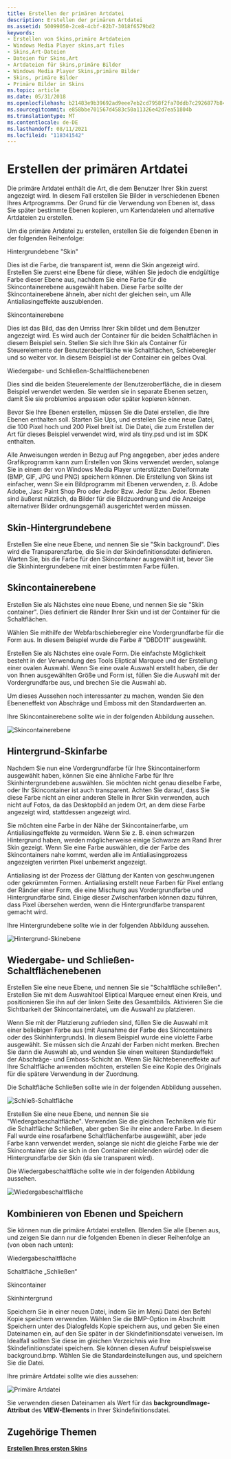 ```yaml
---
title: Erstellen der primären Artdatei
description: Erstellen der primären Artdatei
ms.assetid: 50099050-2ce8-4cbf-82b7-3018f6579bd2
keywords:
- Erstellen von Skins,primäre Artdateien
- Windows Media Player skins,art files
- Skins,Art-Dateien
- Dateien für Skins,Art
- Artdateien für Skins,primäre Bilder
- Windows Media Player Skins,primäre Bilder
- Skins, primäre Bilder
- Primäre Bilder in Skins
ms.topic: article
ms.date: 05/31/2018
ms.openlocfilehash: b21483e9b39692ad9eee7eb2cd7958f2fa70ddb7c2926877b84f3f537156bd55
ms.sourcegitcommit: e858bbe701567d4583c50a11326e42d7ea51804b
ms.translationtype: MT
ms.contentlocale: de-DE
ms.lasthandoff: 08/11/2021
ms.locfileid: "118341542"
---
```

# <a name="creating-the-primary-art-file"></a>Erstellen der primären Artdatei

Die primäre Artdatei enthält die Art, die dem Benutzer Ihrer Skin zuerst angezeigt wird. In diesem Fall erstellen Sie Bilder in verschiedenen Ebenen Ihres Artprogramms. Der Grund für die Verwendung von Ebenen ist, dass Sie später bestimmte Ebenen kopieren, um Kartendateien und alternative Artdateien zu erstellen.

Um die primäre Artdatei zu erstellen, erstellen Sie die folgenden Ebenen in der folgenden Reihenfolge:

Hintergrundebene "Skin"

Dies ist die Farbe, die transparent ist, wenn die Skin angezeigt wird. Erstellen Sie zuerst eine Ebene für diese, wählen Sie jedoch die endgültige Farbe dieser Ebene aus, nachdem Sie eine Farbe für die Skincontainerebene ausgewählt haben. Diese Farbe sollte der Skincontainerebene ähneln, aber nicht der gleichen sein, um Alle Antialiasingeffekte auszublenden.

Skincontainerebene

Dies ist das Bild, das den Umriss Ihrer Skin bildet und dem Benutzer angezeigt wird. Es wird auch der Container für die beiden Schaltflächen in diesem Beispiel sein. Stellen Sie sich Ihre Skin als Container für Steuerelemente der Benutzeroberfläche wie Schaltflächen, Schieberegler und so weiter vor. In diesem Beispiel ist der Container ein gelbes Oval.

Wiedergabe- und Schließen-Schaltflächenebenen

Dies sind die beiden Steuerelemente der Benutzeroberfläche, die in diesem Beispiel verwendet werden. Sie werden sie in separate Ebenen setzen, damit Sie sie problemlos anpassen oder später kopieren können.

Bevor Sie Ihre Ebenen erstellen, müssen Sie die Datei erstellen, die Ihre Ebenen enthalten soll. Starten Sie Ups, und erstellen Sie eine neue Datei, die 100 Pixel hoch und 200 Pixel breit ist. Die Datei, die zum Erstellen der Art für dieses Beispiel verwendet wird, wird als tiny.psd und ist im SDK enthalten.

Alle Anweisungen werden in Bezug auf Png angegeben, aber jedes andere Grafikprogramm kann zum Erstellen von Skins verwendet werden, solange Sie in einem der von Windows Media Player unterstützten Dateiformate (BMP, GIF, JPG und PNG) speichern können. Die Erstellung von Skins ist einfacher, wenn Sie ein Bildprogramm mit Ebenen verwenden, z. B. Adobe Adobe, Jasc Paint Shop Pro oder Jedor Bzw. Jedor Bzw. Jedor. Ebenen sind äußerst nützlich, da Bilder für die Bildzuordnung und die Anzeige alternativer Bilder ordnungsgemäß ausgerichtet werden müssen.

## <a name="skin-background-layer"></a>Skin-Hintergrundebene

Erstellen Sie eine neue Ebene, und nennen Sie sie "Skin background". Dies wird die Transparenzfarbe, die Sie in der Skindefinitionsdatei definieren. Warten Sie, bis die Farbe für den Skincontainer ausgewählt ist, bevor Sie die Skinhintergrundebene mit einer bestimmten Farbe füllen.

## <a name="skin-container-layer"></a>Skincontainerebene

Erstellen Sie als Nächstes eine neue Ebene, und nennen Sie sie "Skin container". Dies definiert die Ränder Ihrer Skin und ist der Container für die Schaltflächen.

Wählen Sie mithilfe der Webfarbschieberegler eine Vordergrundfarbe für die Form aus. In diesem Beispiel wurde die Farbe \# "DBDD11" ausgewählt.

Erstellen Sie als Nächstes eine ovale Form. Die einfachste Möglichkeit besteht in der Verwendung des Tools Eliptical Marquee und der Erstellung einer ovalen Auswahl. Wenn Sie eine ovale Auswahl erstellt haben, die der von Ihnen ausgewählten Größe und Form ist, füllen Sie die Auswahl mit der Vordergrundfarbe aus, und brechen Sie die Auswahl ab.

Um dieses Aussehen noch interessanter zu machen, wenden Sie den Ebeneneffekt von Abschräge und Emboss mit den Standardwerten an.

Ihre Skincontainerebene sollte wie in der folgenden Abbildung aussehen.

![Skincontainerebene](images/g01cont.png)

## <a name="background-skin-color"></a>Hintergrund-Skinfarbe

Nachdem Sie nun eine Vordergrundfarbe für Ihre Skincontainerform ausgewählt haben, können Sie eine ähnliche Farbe für Ihre Skinhintergrundebene auswählen. Sie möchten nicht genau dieselbe Farbe, oder Ihr Skincontainer ist auch transparent. Achten Sie darauf, dass Sie diese Farbe nicht an einer anderen Stelle in Ihrer Skin verwenden, auch nicht auf Fotos, da das Desktopbild an jedem Ort, an dem diese Farbe angezeigt wird, stattdessen angezeigt wird.

Sie möchten eine Farbe in der Nähe der Skincontainerfarbe, um Antialiasingeffekte zu vermeiden. Wenn Sie z. B. einen schwarzen Hintergrund haben, werden möglicherweise einige Schwarze am Rand Ihrer Skin gezeigt. Wenn Sie eine Farbe auswählen, die der Farbe des Skincontainers nahe kommt, werden alle im Antialiasingprozess angezeigten verirrten Pixel unbemerkt angezeigt.

Antialiasing ist der Prozess der Glättung der Kanten von geschwungenen oder gekrümmten Formen. Antialiasing erstellt neue Farben für Pixel entlang der Ränder einer Form, die eine Mischung aus Vordergrundfarbe und Hintergrundfarbe sind. Einige dieser Zwischenfarben können dazu führen, dass Pixel übersehen werden, wenn die Hintergrundfarbe transparent gemacht wird.

Ihre Hintergrundebene sollte wie in der folgenden Abbildung aussehen.

![Hintergrund-Skinebene](images/g01backg.png)

## <a name="play-and-close-button-layers"></a>Wiedergabe- und Schließen-Schaltflächenebenen

Erstellen Sie eine neue Ebene, und nennen Sie sie "Schaltfläche schließen". Erstellen Sie mit dem Auswahltool Eliptical Marquee erneut einen Kreis, und positionieren Sie ihn auf der linken Seite des Gesamtbilds. Aktivieren Sie die Sichtbarkeit der Skincontainerdatei, um die Auswahl zu platzieren.

Wenn Sie mit der Platzierung zufrieden sind, füllen Sie die Auswahl mit einer beliebigen Farbe aus (mit Ausnahme der Farbe des Skincontainers oder des Skinhintergrunds). In diesem Beispiel wurde eine violette Farbe ausgewählt. Sie müssen sich die Anzahl der Farben nicht merken. Brechen Sie dann die Auswahl ab, und wenden Sie einen weiteren Standardeffekt der Abschräge- und Emboss-Schicht an. Wenn Sie Nichtebeneneffekte auf Ihre Schaltfläche anwenden möchten, erstellen Sie eine Kopie des Originals für die spätere Verwendung in der Zuordnung.

Die Schaltfläche Schließen sollte wie in der folgenden Abbildung aussehen.

![Schließ-Schaltfläche](images/g01qbut.png)

Erstellen Sie eine neue Ebene, und nennen Sie sie "Wiedergabeschaltfläche". Verwenden Sie die gleichen Techniken wie für die Schaltfläche Schließen, aber geben Sie ihr eine andere Farbe. In diesem Fall wurde eine rosafarbene Schaltflächenfarbe ausgewählt, aber jede Farbe kann verwendet werden, solange sie nicht die gleiche Farbe wie der Skincontainer (da sie sich in den Container einblenden würde) oder die Hintergrundfarbe der Skin (da sie transparent wird).

Die Wiedergabeschaltfläche sollte wie in der folgenden Abbildung aussehen.

![Wiedergabeschaltfläche](images/g01pbut.png)

## <a name="combine-layers-and-save"></a>Kombinieren von Ebenen und Speichern

Sie können nun die primäre Artdatei erstellen. Blenden Sie alle Ebenen aus, und zeigen Sie dann nur die folgenden Ebenen in dieser Reihenfolge an (von oben nach unten):

Wiedergabeschaltfläche

Schaltfläche „Schließen“

Skincontainer

Skinhintergrund

Speichern Sie in einer neuen Datei, indem Sie im Menü Datei den Befehl Kopie speichern verwenden. Wählen Sie die BMP-Option im Abschnitt Speichern unter des Dialogfelds Kopie speichern aus, und geben Sie einen Dateinamen ein, auf den Sie später in der Skindefinitionsdatei verweisen. Im Idealfall sollten Sie diese im gleichen Verzeichnis wie Ihre Skindefinitionsdatei speichern. Sie können diesen Aufruf beispielsweise background.bmp. Wählen Sie die Standardeinstellungen aus, und speichern Sie die Datei.

Ihre primäre Artdatei sollte wie dies aussehen:

![Primäre Artdatei](images/g01prime.png)

Sie verwenden diesen Dateinamen als Wert für das **backgroundImage-Attribut** des **VIEW-Elements** in Ihrer Skindefinitionsdatei.

## <a name="related-topics"></a>Zugehörige Themen

<dl> <dt>

[**Erstellen Ihres ersten Skins**](building-your-first-skin.md)
</dt> </dl>

 

 




